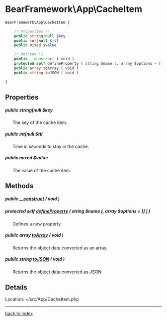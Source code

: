 # BearFramework\App\CacheItem

```php
BearFramework\App\CacheItem {

	/* Properties */
	public string|null $key
	public int|null $ttl
	public mixed $value

	/* Methods */
	public __construct ( void )
	protected self defineProperty ( string $name [, array $options = [] ] )
	public array toArray ( void )
	public string toJSON ( void )

}
```

## Properties

##### public string|null $key

&nbsp;&nbsp;&nbsp;&nbsp;&nbsp;&nbsp;The key of the cache item.

##### public int|null $ttl

&nbsp;&nbsp;&nbsp;&nbsp;&nbsp;&nbsp;Time in seconds to stay in the cache.

##### public mixed $value

&nbsp;&nbsp;&nbsp;&nbsp;&nbsp;&nbsp;The value of the cache item.

## Methods

##### public [__construct](bearframework.app.cacheitem.__construct.method.md) ( void )

##### protected self [defineProperty](bearframework.app.cacheitem.defineproperty.method.md) ( string $name [, array $options = [] ] )

&nbsp;&nbsp;&nbsp;&nbsp;&nbsp;&nbsp;Defines a new property.

##### public array [toArray](bearframework.app.cacheitem.toarray.method.md) ( void )

&nbsp;&nbsp;&nbsp;&nbsp;&nbsp;&nbsp;Returns the object data converted as an array.

##### public string [toJSON](bearframework.app.cacheitem.tojson.method.md) ( void )

&nbsp;&nbsp;&nbsp;&nbsp;&nbsp;&nbsp;Returns the object data converted as JSON.

## Details

Location: ~/src/App/CacheItem.php

---

[back to index](index.md)

